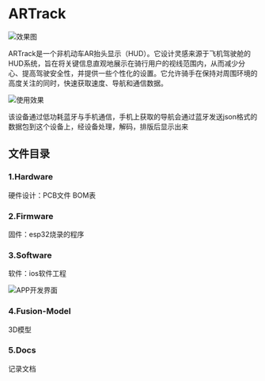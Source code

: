 # ARTrack

![效果图](https://github.com/AHANAyl0n/AR-Track/blob/main/5.Docs/%E6%95%88%E6%9E%9C%E5%9B%BE.png)

ARTrack是一个非机动车AR抬头显示（HUD）。它设计灵感来源于飞机驾驶舱的HUD系统，旨在将关键信息直观地展示在骑行用户的视线范围内，从而减少分心、提高驾驶安全性，并提供一些个性化的设置。它允许骑手在保持对周围环境的高度关注的同时，快速获取速度、导航和通信数据。

![使用效果](https://github.com/AHANAyl0n/AR-Track/blob/main/5.Docs/%E4%BD%BF%E7%94%A8%E6%95%88%E6%9E%9C.jpg)

该设备通过低功耗蓝牙与手机通信，手机上获取的导航会通过蓝牙发送json格式的数据包到这个设备上，经设备处理，解码，排版后显示出来

## 文件目录

### 1.Hardware

硬件设计：PCB文件 BOM表

### 2.Firmware

固件：esp32烧录的程序

### 3.Software

软件：ios软件工程

![APP开发界面](https://github.com/AHANAyl0n/AR-Track/blob/main/5.Docs/APP%E5%BC%80%E5%8F%91%E7%95%8C%E9%9D%A2.jpg)

### 4.Fusion-Model

3D模型

### 5.Docs

记录文档

